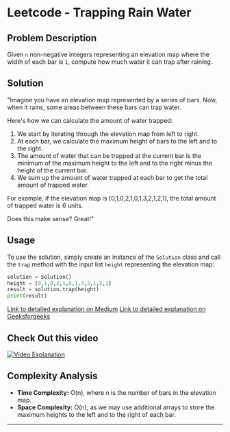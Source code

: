 # Leetcode - Trapping Rain Water

## Problem Description

Given `n` non-negative integers representing an elevation map where the width of each bar is `1`, compute how much water it can trap after raining.


## Solution

"Imagine you have an elevation map represented by a series of bars. Now, when it rains, some areas between these bars can trap water.

Here's how we can calculate the amount of water trapped:

1. We start by iterating through the elevation map from left to right.
2. At each bar, we calculate the maximum height of bars to the left and to the right.
3. The amount of water that can be trapped at the current bar is the minimum of the maximum height to the left and to the right minus the height of the current bar.
4. We sum up the amount of water trapped at each bar to get the total amount of trapped water.

For example, if the elevation map is [0,1,0,2,1,0,1,3,2,1,2,1], the total amount of trapped water is 6 units.

Does this make sense? Great!"

## Usage

To use the solution, simply create an instance of the `Solution` class and call the `trap` method with the input list `height` representing the elevation map:

```python
solution = Solution()
height = [0,1,0,2,1,0,1,3,2,1,2,1]
result = solution.trap(height)
print(result)
```


[Link to detailed explanation on Medium](https://medium.com/enjoy-algorithm/trapping-rain-water-a79938abf921)
[Link to detailed explanation on Geeksforgeeks](https://www.geeksforgeeks.org/trapping-rain-water/)


## Check Out this video

[![Video Explanation](https://img.youtube.com/vi/C8UjlJZsHBw/mqdefault.jpg)](https://youtu.be/C8UjlJZsHBw)





## Complexity Analysis

- **Time Complexity:** O(n), where n is the number of bars in the elevation map.
- **Space Complexity:** O(n), as we may use additional arrays to store the maximum heights to the left and to the right of each bar.

---
